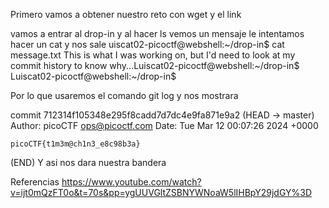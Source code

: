 Primero vamos a obtener nuestro reto con wget y el link 

vamos a entrar al drop-in 
y al hacer ls vemos un mensaje 
le intentamos hacer un cat y nos sale 
uiscat02-picoctf@webshell:~/drop-in$ cat message.txt 
This is what I was working on, but I'd need to look at my commit history to know why...Luiscat02-picoctf@webshell:~/drop-in$ 
Luiscat02-picoctf@webshell:~/drop-in$ 

Por lo que usaremos el comando git log y nos mostrara 

commit 712314f105348e295f8cadd7d7dc4e9fa871e9a2 (HEAD -> master)
Author: picoCTF <ops@picoctf.com>
Date:   Tue Mar 12 00:07:26 2024 +0000

    picoCTF{t1m3m@ch1n3_e8c98b3a}
(END)
Y asi nos dara nuestra bandera 

Referencias
https://www.youtube.com/watch?v=ijt0mQzFT0o&t=70s&pp=ygUUVGltZSBNYWNoaW5lIHBpY29jdGY%3D

